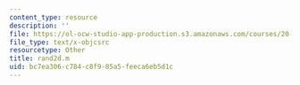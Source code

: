 ```yaml
---
content_type: resource
description: ''
file: https://ol-ocw-studio-app-production.s3.amazonaws.com/courses/20-011j-statistical-thermodynamics-of-biomolecular-systems-be-011j-spring-2004/bc7ea306c784c8f985a5feeca6eb5d1c_rand2d.m
file_type: text/x-objcsrc
resourcetype: Other
title: rand2d.m
uid: bc7ea306-c784-c8f9-85a5-feeca6eb5d1c
---
```

